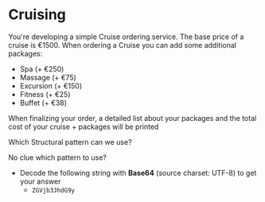 # Cruising

You're developing a simple Cruise ordering service.
The base price of a cruise is €1500.
When ordering a Cruise you can add some additional packages:

- Spa (+ €250)
- Massage (+ €75)
- Excursion (+ €150)
- Fitness (+ €25)
- Buffet (+ €38)

When finalizing your order, a detailed list about your packages and the total cost of your cruise + packages will be printed

Which Structural pattern can we use?

No clue which pattern to use?
- Decode the following string with **Base64** (source charset: UTF-8) to get your answer
	- `ZGVjb3JhdG9y`
	

